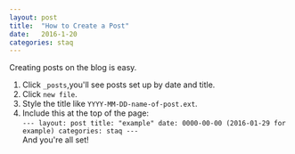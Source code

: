 ```yaml
---
layout: post
title:  "How to Create a Post"
date:   2016-1-20
categories: staq
---
```


Creating posts on the blog is easy.<br>
  1. Click `_posts`,you'll see posts set up by date and title.<br>
  2. Click `new file`.<br>
  3. Style the title like `YYYY-MM-DD-name-of-post.ext`. <br>
  4. Include this at the top of the page: <br>
  `---
  layout: post
  title: "example"
  date: 0000-00-00 (2016-01-29 for example)
  categories: staq
  ---` <br>
And you're all set!


